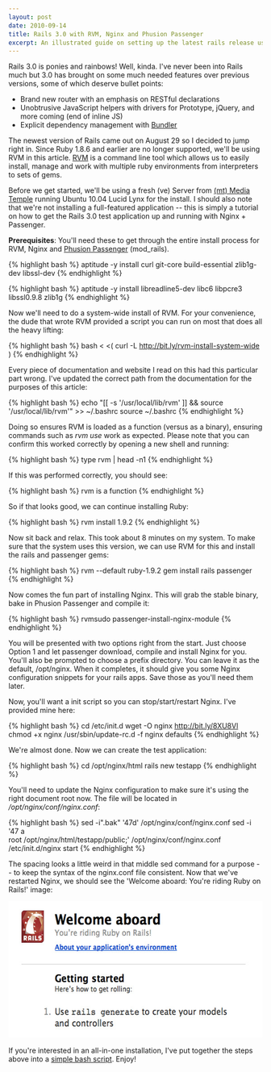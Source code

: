 ```yaml
---
layout: post
date: 2010-09-14
title: Rails 3.0 with RVM, Nginx and Phusion Passenger
excerpt: An illustrated guide on setting up the latest rails release using RVM, Nginx and Phusion Passenger.
---
```


Rails 3.0 is ponies and rainbows! Well, kinda. I've never been into Rails much but 3.0 has brought on some much needed features over previous versions, some of which deserve bullet points:

<ul>
	<li>Brand new router with an emphasis on RESTful declarations</li>
	<li>Unobtrusive JavaScript helpers with drivers for Prototype, jQuery,  and more coming (end of inline JS)</li>
	<li>Explicit dependency management with <a href="http://gembundler.com/" target="_blank">Bundler</a></li>
</ul>

The newest version of Rails came out on August 29 so I decided to jump right in. Since Ruby 1.8.6 and earlier are no longer supported, we'll be using RVM in this article. <a href="http://rvm.beginrescueend.com/" target="_blank">RVM</a> is a command line tool which allows us to easily install, manage and  work with multiple ruby environments from interpreters to sets of gems.

Before we get started, we'll be using a fresh (ve) Server from <a href="http://mediatemple.net/" target="_blank">(mt) Media Temple</a> running Ubuntu 10.04 Lucid Lynx for the install. I should also note that we're not installing a full-featured application -- this is simply a tutorial on how to get the Rails 3.0 test application up and running with Nginx + Passenger.

<strong>Prerequisites</strong>: You'll need these to get through the entire install process for RVM, Nginx and <a href="http://www.modrails.com/">Phusion Passenger</a> (mod_rails).

{% highlight bash %}
aptitude -y install curl git-core build-essential zlib1g-dev libssl-dev
{% endhighlight %}

{% highlight bash %}
aptitude -y install libreadline5-dev libc6 libpcre3 libssl0.9.8 zlib1g
{% endhighlight %}

Now we'll need to do a system-wide install of RVM. For your convenience, the dude that wrote RVM provided a script you can run on most that does all the heavy lifting:

{% highlight bash %}
bash < <( curl -L http://bit.ly/rvm-install-system-wide )
{% endhighlight %}

Every piece of documentation and website I read on this had this particular part wrong. I've updated the correct path from the documentation for the purposes of this article:

{% highlight bash %}
echo "[[ -s '/usr/local/lib/rvm' ]] && source '/usr/local/lib/rvm'" >> ~/.bashrc
source ~/.bashrc
{% endhighlight %}

Doing so ensures RVM is loaded as a function (versus as a binary), ensuring commands such as <em>rvm use</em> work as expected. Please note that you can confirm this worked correctly by opening a new shell and running:

{% highlight bash %}
type rvm | head -n1
{% endhighlight %}

If this was performed correctly, you should see:

{% highlight bash %}
rvm is a function
{% endhighlight %}

So if that looks good, we can continue installing Ruby:

{% highlight bash %}
rvm install 1.9.2
{% endhighlight %}

Now sit back and relax. This took about 8 minutes on my system. To make sure that the system uses this version, we can use RVM for this and install the rails and passenger gems:

{% highlight bash %}
rvm --default ruby-1.9.2
gem install rails passenger
{% endhighlight %}

Now comes the fun part of installing Nginx. This will grab the stable binary, bake in Phusion Passenger and compile it:

{% highlight bash %}
rvmsudo passenger-install-nginx-module
{% endhighlight %}

You will be presented with two options right from the start. Just choose Option 1 and let passenger download, compile and install Nginx for you. You'll also be prompted to choose a prefix directory. You can leave it as the default, /opt/nginx. When it completes, it should give you some Nginx configuration snippets for your rails apps. Save those as you'll need them later.

Now, you'll want a init script so you can stop/start/restart Nginx. I've provided mine here:

{% highlight bash %}
cd /etc/init.d
wget -O nginx http://bit.ly/8XU8Vl
chmod +x nginx
/usr/sbin/update-rc.d -f nginx defaults
{% endhighlight %}

We're almost done. Now we can create the test application:

{% highlight bash %}
cd /opt/nginx/html
rails new testapp
{% endhighlight %}

You'll need to update the Nginx configuration to make sure it's using the right document root now. The file will be located in <em>/opt/nginx/conf/nginx.conf</em>:

{% highlight bash %}
sed -i".bak" '47d' /opt/nginx/conf/nginx.conf
sed -i '47 a\
            root   /opt/nginx/html/testapp/public;' /opt/nginx/conf/nginx.conf
/etc/init.d/nginx start
{% endhighlight %}

The spacing looks a little weird in that middle sed command for a purpose -- to keep the syntax of the nginx.conf file consistent. Now that we've restarted Nginx, we should see the 'Welcome aboard: You're riding Ruby on Rails!' image:

<img title="You're riding Ruby on Rails!" src="/images/rails3.jpg" alt="You're riding Ruby on Rails!" width="567" height="271" />

If you're interested in an all-in-one installation, I've put together the steps above into a <a href="http://gist.github.com/raw/578736/0932236d03b18aff32361ec4718653c12b167209/rails3-nginx-passenger.sh" target="_blank">simple bash script</a>. Enjoy!
